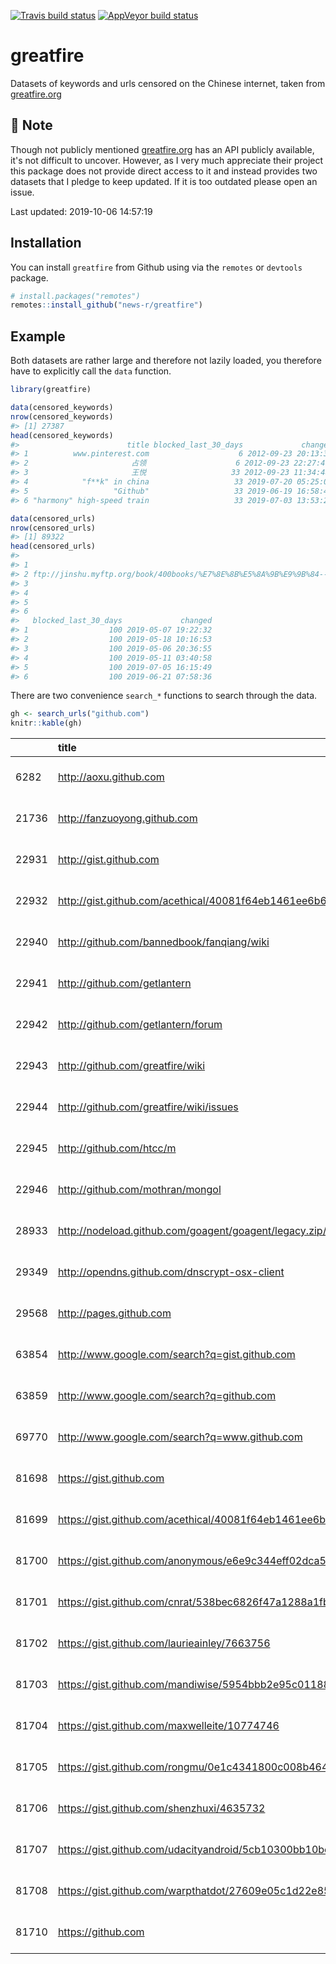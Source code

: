 
<!-- README.md is generated from README.Rmd. Please edit that file -->
<!-- badges: start -->
[![Travis build status](https://travis-ci.org/news-r/greatfire.svg?branch=master)](https://travis-ci.org/news-r/greatfire) [![AppVeyor build status](https://ci.appveyor.com/api/projects/status/github/news-r/greatfire?branch=master&svg=true)](https://ci.appveyor.com/project/news-r/greatfire) <!-- badges: end -->

greatfire
=========

Datasets of keywords and urls censored on the Chinese internet, taken from [greatfire.org](https://en.greatfire.org/)

:construction: Note
-------------------

Though not publicly mentioned [greatfire.org](https://en.greatfire.org/) has an API publicly available, it's not difficult to uncover. However, as I very much appreciate their project this package does not provide direct access to it and instead provides two datasets that I pledge to keep updated. If it is too outdated please open an issue.

Last updated: 2019-10-06 14:57:19

Installation
------------

You can install `greatfire` from Github using via the `remotes` or `devtools` package.

``` r
# install.packages("remotes")
remotes::install_github("news-r/greatfire")
```

Example
-------

Both datasets are rather large and therefore not lazily loaded, you therefore have to explicitly call the `data` function.

``` r
library(greatfire)

data(censored_keywords)
nrow(censored_keywords)
#> [1] 27387
head(censored_keywords)
#>                        title blocked_last_30_days             changed
#> 1          www.pinterest.com                    6 2012-09-23 20:13:39
#> 2                       占领                    6 2012-09-23 22:27:46
#> 3                       王悦                   33 2012-09-23 11:34:48
#> 4            "f**k" in china                   33 2019-07-20 05:25:09
#> 5                   "Github"                   33 2019-06-19 16:58:47
#> 6 "harmony" high-speed train                   33 2019-07-03 13:53:26

data(censored_urls)
nrow(censored_urls)
#> [1] 89322
head(censored_urls)
#>                                                                                                                                                        title
#> 1                                                                                                                          ftp://creatorsinpack.dynalias.com
#> 2 ftp://jinshu.myftp.org/book/400books/%E7%8E%8B%E5%8A%9B%E9%9B%84-------------%E6%88%91%E7%9A%84%E8%A5%BF%E5%9F%9F+%E4%BD%A0%E7%9A%84%E4%B8%9C%E5%9C%9F.txt
#> 3                                                                                                                        ftp://jinshu.myftp.org/gfw/new.html
#> 4                                                                                                                  ftp://jinshu.myftp.org:20021/gfw/new.html
#> 5                                                                                                                                      http://0.facebook.com
#> 6                                                                                                                                      http://000.1024gc.com
#>   blocked_last_30_days             changed
#> 1                  100 2019-05-07 19:22:32
#> 2                  100 2019-05-18 10:16:53
#> 3                  100 2019-05-06 20:36:55
#> 4                  100 2019-05-11 03:40:58
#> 5                  100 2019-07-05 16:15:49
#> 6                  100 2019-06-21 07:58:36
```

There are two convenience `search_*` functions to search through the data.

``` r
gh <- search_urls("github.com") 
knitr::kable(gh)
```

|       | title                                                                     | blocked\_last\_30\_days | changed             |
|-------|:--------------------------------------------------------------------------|:------------------------|:--------------------|
| 6282  | <http://aoxu.github.com>                                                  | 50                      | 2019-07-11 17:43:34 |
| 21736 | <http://fanzuoyong.github.com>                                            | 33                      | 2019-07-11 17:56:18 |
| 22931 | <http://gist.github.com>                                                  | 100                     | 2019-07-17 03:16:23 |
| 22932 | <http://gist.github.com/acethical/40081f64eb1461ee6b66>                   | 100                     | 2019-06-08 13:40:25 |
| 22940 | <http://github.com/bannedbook/fanqiang/wiki>                              | 100                     | 2019-07-31 21:25:07 |
| 22941 | <http://github.com/getlantern>                                            | 100                     | 2019-07-28 09:03:55 |
| 22942 | <http://github.com/getlantern/forum>                                      | 100                     | 2019-07-05 23:12:16 |
| 22943 | <http://github.com/greatfire/wiki>                                        | 100                     | 2019-07-26 04:07:25 |
| 22944 | <http://github.com/greatfire/wiki/issues>                                 | 100                     | 2019-07-19 15:03:19 |
| 22945 | <http://github.com/htcc/m>                                                | 100                     | 2019-06-28 22:59:31 |
| 22946 | <http://github.com/mothran/mongol>                                        | 100                     | 2019-05-24 10:24:28 |
| 28933 | <http://nodeload.github.com/goagent/goagent/legacy.zip/3.0>               | 100                     | 2019-07-14 23:44:30 |
| 29349 | <http://opendns.github.com/dnscrypt-osx-client>                           | 33                      | 2019-07-26 14:38:35 |
| 29568 | <http://pages.github.com>                                                 | 20                      | 2019-07-28 14:43:50 |
| 63854 | <http://www.google.com/search?q=gist.github.com>                          | 100                     | 2019-07-09 23:23:29 |
| 63859 | <http://www.google.com/search?q=github.com>                               | 100                     | 2019-06-05 14:08:49 |
| 69770 | <http://www.google.com/search?q=www.github.com>                           | 100                     | 2019-07-11 18:02:40 |
| 81698 | <https://gist.github.com>                                                 | 100                     | 2019-07-31 19:15:35 |
| 81699 | <https://gist.github.com/acethical/40081f64eb1461ee6b66>                  | 100                     | 2019-05-29 13:19:55 |
| 81700 | <https://gist.github.com/anonymous/e6e9c344eff02dca5bc4>                  | 100                     | 2019-07-31 06:13:51 |
| 81701 | <https://gist.github.com/cnrat/538bec6826f47a1288a1fb19ff73f821>          | 100                     | 2019-05-25 18:39:27 |
| 81702 | <https://gist.github.com/laurieainley/7663756>                            | 100                     | 2019-05-29 11:24:17 |
| 81703 | <https://gist.github.com/mandiwise/5954bbb2e95c011885ff>                  | 100                     | 2019-06-27 02:07:50 |
| 81704 | <https://gist.github.com/maxwelleite/10774746>                            | 100                     | 2019-06-27 11:39:40 |
| 81705 | <https://gist.github.com/rongmu/0e1c4341800c008b4649>                     | 67                      | 2019-07-14 15:16:32 |
| 81706 | <https://gist.github.com/shenzhuxi/4635732>                               | 100                     | 2019-07-05 20:48:41 |
| 81707 | <https://gist.github.com/udacityandroid/5cb10300bb10becb5f8185012b913c8e> | 100                     | 2019-06-04 16:46:15 |
| 81708 | <https://gist.github.com/warpthatdot/27609e05c1d22e855f71ba5747d56281.js> | 100                     | 2019-06-01 17:07:51 |
| 81710 | <https://github.com>                                                      | 3                       | 2019-07-28 16:27:49 |
